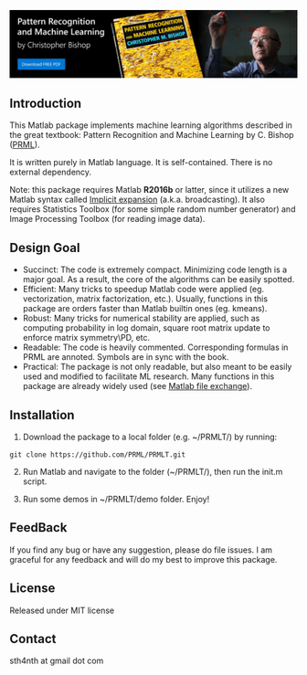 [![book](/images/PRML-banner-1024x241.jpg)](https://www.microsoft.com/en-us/research/uploads/prod/2006/01/Bishop-Pattern-Recognition-and-Machine-Learning-2006.pdf)

Introduction
-------
This Matlab package implements machine learning algorithms described in the great textbook:
Pattern Recognition and Machine Learning by C. Bishop ([PRML](http://research.microsoft.com/en-us/um/people/cmbishop/prml/)).

It is written purely in Matlab language. It is self-contained. There is no external dependency.

Note: this package requires Matlab **R2016b** or latter, since it utilizes a new Matlab syntax called [Implicit expansion](https://cn.mathworks.com/help/matlab/release-notes.html?rntext=implicit+expansion&startrelease=R2016b&endrelease=R2016b&groupby=release&sortby=descending) (a.k.a. broadcasting). It also requires Statistics Toolbox (for some simple random number generator) and Image Processing Toolbox (for reading image data).

Design Goal
-------
* Succinct: The code is extremely compact. Minimizing code length is a major goal. As a result, the core of the algorithms can be easily spotted.
* Efficient: Many tricks to speedup Matlab code were applied (eg. vectorization, matrix factorization, etc.). Usually, functions in this package are orders faster than Matlab builtin ones (eg. kmeans).
* Robust: Many tricks for numerical stability are applied, such as computing probability in log domain, square root matrix update to enforce matrix symmetry\PD, etc.
* Readable: The code is heavily commented. Corresponding formulas in PRML are annoted. Symbols are in sync with the book.
* Practical: The package is not only readable, but also meant to be easily used and modified to facilitate ML research. Many functions in this package are already widely used (see [Matlab file exchange](http://www.mathworks.com/matlabcentral/fileexchange/?term=authorid%3A49739)).

Installation
-------
1. Download the package to a local folder (e.g. ~/PRMLT/) by running: 
```console
git clone https://github.com/PRML/PRMLT.git
```
2. Run Matlab and navigate to the folder (~/PRMLT/), then run the init.m script.

3. Run some demos in ~/PRMLT/demo folder. Enjoy!

FeedBack
-------
If you find any bug or have any suggestion, please do file issues. I am graceful for any feedback and will do my best to improve this package.

License
-------
Released under MIT license

Contact
-------
sth4nth at gmail dot com
